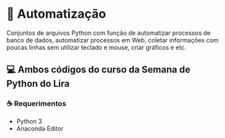 # 🐍 Automatização

Conjuntos de arquivos Python com função de automatizar processos de banco de dados, automatizar processos em Web, coletar informações com poucas linhas sem utilizar teclado e mouse, criar gráficos e etc.

## 💻 Ambos códigos do curso da Semana de Python do Lira

### ☕ Requerimentos

- Python 3
- Anaconda Editor
